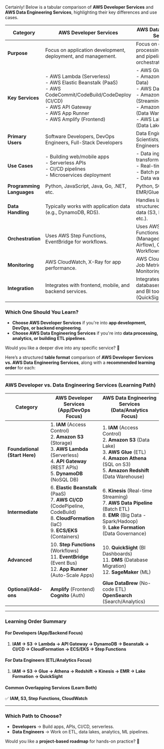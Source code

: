 Certainly! Below is a tabular comparison of **AWS Developer Services** and **AWS Data Engineering Services**, highlighting their key differences and use cases.  

| **Category**       | **AWS Developer Services**                          | **AWS Data Engineering Services**                |
|--------------------|----------------------------------------------------|--------------------------------------------------|
| **Purpose**        | Focus on application development, deployment, and management. | Focus on data processing, analytics, and pipeline orchestration. |
| **Key Services**   | - AWS Lambda (Serverless) <br> - AWS Elastic Beanstalk (PaaS) <br> - AWS CodeCommit/CodeBuild/CodeDeploy (CI/CD) <br> - AWS API Gateway <br> - AWS App Runner <br> - AWS Amplify (Frontend) | - AWS Glue (ETL) <br> - Amazon EMR (Big Data) <br> - AWS Data Pipeline <br> - Amazon Kinesis (Streaming) <br> - Amazon Redshift (Data Warehouse) <br> - AWS Lake Formation (Data Lakes) |
| **Primary Users**  | Software Developers, DevOps Engineers, Full-Stack Developers | Data Engineers, Data Scientists, Analytics Engineers |
| **Use Cases**      | - Building web/mobile apps <br> - Serverless APIs <br> - CI/CD pipelines <br> - Microservices deployment | - Data ingestion & transformation <br> - Real-time analytics <br> - Batch processing <br> - Data warehousing |
| **Programming Languages** | Python, JavaScript, Java, Go, .NET, etc. | Python, SQL, Scala (for EMR/Glue), PySpark |
| **Data Handling**  | Typically works with application data (e.g., DynamoDB, RDS). | Handles large-scale structured/unstructured data (S3, Redshift, etc.). |
| **Orchestration**  | Uses AWS Step Functions, EventBridge for workflows. | Uses AWS Step Functions, MWAA (Managed Apache Airflow), Glue Workflows. |
| **Monitoring**     | AWS CloudWatch, X-Ray for app performance. | AWS CloudWatch, Glue Job Metrics, EMR Monitoring. |
| **Integration**    | Integrates with frontend, mobile, and backend services. | Integrates with databases, data lakes, and BI tools (QuickSight, Tableau). |

### **Which One Should You Learn?**  
- **Choose AWS Developer Services** if you're into **app development, DevOps, or backend engineering**.  
- **Choose AWS Data Engineering Services** if you're into **data processing, analytics, or building ETL pipelines**.  

Would you like a deeper dive into any specific service? 🚀


Here’s a structured **table format** comparison of **AWS Developer Services vs. AWS Data Engineering Services**, along with a **recommended learning order** for each:  

---

### **AWS Developer vs. Data Engineering Services (Learning Path)**  

| **Category**          | **AWS Developer Services** (App/DevOps Focus) | **AWS Data Engineering Services** (Data/Analytics Focus) |
|----------------------|-----------------------------------------------|----------------------------------------------------------|
| **Foundational (Start Here)** | 1. **IAM** (Access Control) <br> 2. **Amazon S3** (Storage) <br> 3. **AWS Lambda** (Serverless) <br> 4. **API Gateway** (REST APIs) <br> 5. **DynamoDB** (NoSQL DB) | 1. **IAM** (Access Control) <br> 2. **Amazon S3** (Data Lake) <br> 3. **AWS Glue** (ETL) <br> 4. **Amazon Athena** (SQL on S3) <br> 5. **Amazon Redshift** (Data Warehouse) |
| **Intermediate**      | 6. **Elastic Beanstalk** (PaaS) <br> 7. **AWS CI/CD** (CodePipeline, CodeBuild) <br> 8. **CloudFormation** (IaC) <br> 9. **ECS/EKS** (Containers) | 6. **Kinesis** (Real-time Streaming) <br> 7. **AWS Data Pipeline** (Batch ETL) <br> 8. **EMR** (Big Data - Spark/Hadoop) <br> 9. **Lake Formation** (Data Governance) |
| **Advanced**          | 10. **Step Functions** (Workflows) <br> 11. **EventBridge** (Event Bus) <br> 12. **App Runner** (Auto-Scale Apps) | 10. **QuickSight** (BI Dashboards) <br> 11. **DMS** (Database Migration) <br> 12. **SageMaker** (ML) |
| **Optional/Add-ons**  | **Amplify** (Frontend) <br> **Cognito** (Auth) | **Glue DataBrew** (No-code ETL) <br> **OpenSearch** (Search/Analytics) |

---

### **Learning Order Summary**  

#### **For Developers (App/Backend Focus)**  
1. **IAM → S3 → Lambda → API Gateway → DynamoDB → Beanstalk → CI/CD → CloudFormation → ECS/EKS → Step Functions**  

#### **For Data Engineers (ETL/Analytics Focus)**  
1. **IAM → S3 → Glue → Athena → Redshift → Kinesis → EMR → Lake Formation → QuickSight**  

#### **Common Overlapping Services (Learn Both)**  
✅ **IAM, S3, Step Functions, CloudWatch**  

---

### **Which Path to Choose?**  
- **Developers** → Build apps, APIs, CI/CD, serverless.  
- **Data Engineers** → Work on ETL, data lakes, analytics, ML pipelines.  

Would you like a **project-based roadmap** for hands-on practice? 🚀
